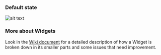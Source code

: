 ### Default state

![alt text](https://contentful.atlassian.net/wiki/download/attachments/412385434/Screen%20Shot%202018-04-04%20at%2016.23.08.png?version=1&modificationDate=1522851812959&cacheVersion=1&api=v2 'Default')

### More about Widgets

Look in the [Wiki document](https://contentful.atlassian.net/wiki/spaces/DES/pages/412385434/Widgets) for a detailed description of how a Widget is broken down in its smaller parts and some issues that need improvement.
